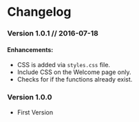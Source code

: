 # Changelog

### Version 1.0.1 // 2016-07-18
#### Enhancements:
- CSS is added via `styles.css` file.
- Include CSS on the Welcome page only.
- Checks for if the functions already exist.

### Version 1.0.0 
- First Version
